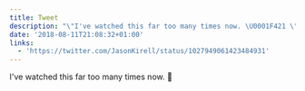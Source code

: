 ```yaml
---
title: Tweet
description: "\"I've watched this far too many times now. \U0001F421 \""
date: '2018-08-11T21:08:32+01:00'
links:
  - 'https://twitter.com/JasonKirell/status/1027949061423484931'
---
```

I've watched this far too many times now. 🐡 
